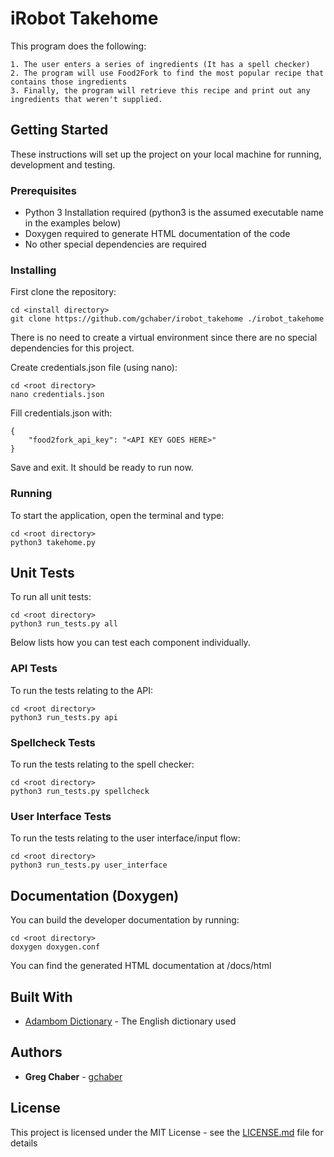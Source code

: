 # iRobot Takehome

This program does the following:
~~~
1. The user enters a series of ingredients (It has a spell checker)
2. The program will use Food2Fork to find the most popular recipe that contains those ingredients
3. Finally, the program will retrieve this recipe and print out any ingredients that weren't supplied.
~~~
## Getting Started

These instructions will set up the project on your local machine for running, development and testing.

### Prerequisites

* Python 3 Installation required (python3 is the assumed executable name in the examples below)
* Doxygen required to generate HTML documentation of the code
* No other special dependencies are required

### Installing

First clone the repository:
```
cd <install directory>
git clone https://github.com/gchaber/irobot_takehome ./irobot_takehome
```
There is no need to create a virtual environment since there are no special dependencies for this project.

Create credentials.json file (using nano):
```
cd <root directory>
nano credentials.json
```
Fill credentials.json with:
```
{
    "food2fork_api_key": "<API KEY GOES HERE>"
}
```
Save and exit. It should be ready to run now.

### Running

To start the application, open the terminal and type:
```
cd <root directory>
python3 takehome.py
```

## Unit Tests

To run all unit tests:
```
cd <root directory>
python3 run_tests.py all
```
Below lists how you can test each component individually.

### API Tests

To run the tests relating to the API:
```
cd <root directory>
python3 run_tests.py api
```

### Spellcheck Tests

To run the tests relating to the spell checker:
```
cd <root directory>
python3 run_tests.py spellcheck
```

### User Interface Tests

To run the tests relating to the user interface/input flow:
```
cd <root directory>
python3 run_tests.py user_interface
```

## Documentation (Doxygen)

You can build the developer documentation by running:
```
cd <root directory>
doxygen doxygen.conf
```
You can find the generated HTML documentation at <root directory>/docs/html

## Built With

* [Adambom Dictionary](https://github.com/adambom/dictionary/) - The English dictionary used

## Authors

* **Greg Chaber** - [gchaber](https://github.com/gchaber)

## License

This project is licensed under the MIT License - see the [LICENSE.md](LICENSE.md) file for details